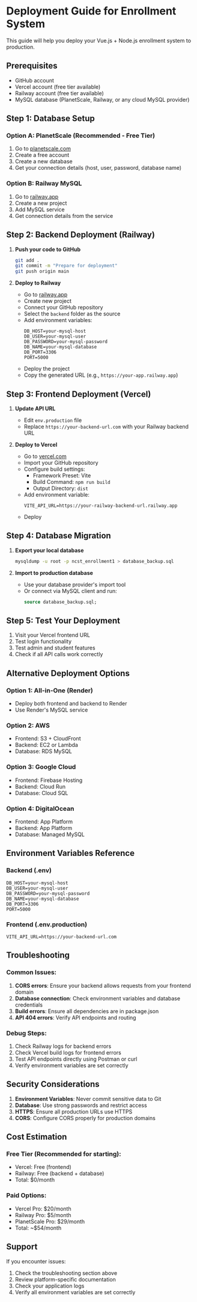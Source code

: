 # Deployment Guide for Enrollment System

This guide will help you deploy your Vue.js + Node.js enrollment system to production.

## Prerequisites

- GitHub account
- Vercel account (free tier available)
- Railway account (free tier available)
- MySQL database (PlanetScale, Railway, or any cloud MySQL provider)

## Step 1: Database Setup

### Option A: PlanetScale (Recommended - Free Tier)
1. Go to [planetscale.com](https://planetscale.com)
2. Create a free account
3. Create a new database
4. Get your connection details (host, user, password, database name)

### Option B: Railway MySQL
1. Go to [railway.app](https://railway.app)
2. Create a new project
3. Add MySQL service
4. Get connection details from the service

## Step 2: Backend Deployment (Railway)

1. **Push your code to GitHub**
   ```bash
   git add .
   git commit -m "Prepare for deployment"
   git push origin main
   ```

2. **Deploy to Railway**
   - Go to [railway.app](https://railway.app)
   - Create new project
   - Connect your GitHub repository
   - Select the `backend` folder as the source
   - Add environment variables:
     ```
     DB_HOST=your-mysql-host
     DB_USER=your-mysql-user
     DB_PASSWORD=your-mysql-password
     DB_NAME=your-mysql-database
     DB_PORT=3306
     PORT=5000
     ```
   - Deploy the project
   - Copy the generated URL (e.g., `https://your-app.railway.app`)

## Step 3: Frontend Deployment (Vercel)

1. **Update API URL**
   - Edit `env.production` file
   - Replace `https://your-backend-url.com` with your Railway backend URL

2. **Deploy to Vercel**
   - Go to [vercel.com](https://vercel.com)
   - Import your GitHub repository
   - Configure build settings:
     - Framework Preset: Vite
     - Build Command: `npm run build`
     - Output Directory: `dist`
   - Add environment variable:
     ```
     VITE_API_URL=https://your-railway-backend-url.railway.app
     ```
   - Deploy

## Step 4: Database Migration

1. **Export your local database**
   ```bash
   mysqldump -u root -p ncst_enrollment1 > database_backup.sql
   ```

2. **Import to production database**
   - Use your database provider's import tool
   - Or connect via MySQL client and run:
     ```sql
     source database_backup.sql;
     ```

## Step 5: Test Your Deployment

1. Visit your Vercel frontend URL
2. Test login functionality
3. Test admin and student features
4. Check if all API calls work correctly

## Alternative Deployment Options

### Option 1: All-in-One (Render)
- Deploy both frontend and backend to Render
- Use Render's MySQL service

### Option 2: AWS
- Frontend: S3 + CloudFront
- Backend: EC2 or Lambda
- Database: RDS MySQL

### Option 3: Google Cloud
- Frontend: Firebase Hosting
- Backend: Cloud Run
- Database: Cloud SQL

### Option 4: DigitalOcean
- Frontend: App Platform
- Backend: App Platform
- Database: Managed MySQL

## Environment Variables Reference

### Backend (.env)
```
DB_HOST=your-mysql-host
DB_USER=your-mysql-user
DB_PASSWORD=your-mysql-password
DB_NAME=your-mysql-database
DB_PORT=3306
PORT=5000
```

### Frontend (.env.production)
```
VITE_API_URL=https://your-backend-url.com
```

## Troubleshooting

### Common Issues:
1. **CORS errors**: Ensure your backend allows requests from your frontend domain
2. **Database connection**: Check environment variables and database credentials
3. **Build errors**: Ensure all dependencies are in package.json
4. **API 404 errors**: Verify API endpoints and routing

### Debug Steps:
1. Check Railway logs for backend errors
2. Check Vercel build logs for frontend errors
3. Test API endpoints directly using Postman or curl
4. Verify environment variables are set correctly

## Security Considerations

1. **Environment Variables**: Never commit sensitive data to Git
2. **Database**: Use strong passwords and restrict access
3. **HTTPS**: Ensure all production URLs use HTTPS
4. **CORS**: Configure CORS properly for production domains

## Cost Estimation

### Free Tier (Recommended for starting):
- Vercel: Free (frontend)
- Railway: Free (backend + database)
- Total: $0/month

### Paid Options:
- Vercel Pro: $20/month
- Railway Pro: $5/month
- PlanetScale Pro: $29/month
- Total: ~$54/month

## Support

If you encounter issues:
1. Check the troubleshooting section above
2. Review platform-specific documentation
3. Check your application logs
4. Verify all environment variables are set correctly 